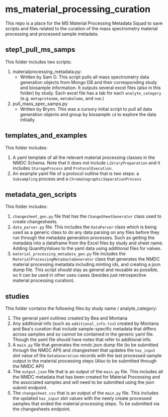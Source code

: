 # ms_material_processing_curation
This repo is a place for the MS Material Processing Metadata Squad to save scripts and files related to the curation of the mass spectrometry material processing and processed sample metadata.

## step1_pull_ms_samps
This folder includes two scripts:
1. materialprocessing_metadata.py:
   - Written by Sam O. This script pulls all mass spectrometry data generation objects from Mongo DB and their corresponding study and biosample information. It outputs several excel files (also in this folder) by study. Each excel file has a tab for each `analyte_category` (e.g. `metaproteome`, `metabolome`, and `nom`.)
2. pull_mass_spec_samps.py
   - Written by Brynn. This was a cursory initial script to pull all data generation objects and group by biosample `id` to explore the data intiially. 

## templates_and_examples
This folder includes:
1. A yaml template of all the relevant material processing classes in the NMDC Schema. Note that it does not include `LibraryPreparation` and it includes `StorageProcess` and `ProtocolExecution`. 
2. An example yaml file of a protocol outline that is two steps: a `Subsampling` process and a `ChromatographicSeparationProcess`

## metadata_gen_scripts
This folder includes:
1. `changesheet_gen.py` file that has the `ChangeSheetGenerator` class used to create changesheets.
2. `data_parser.py` file. This includes the `DataParser` class which is being used as a generic class to do any data parsing on any files before they run through the metadata generation processes. Such as getting the metadata into a dataframe from the Excel files by study and sheet name. Adding QuanittyValues to the yaml data using additional files for values.
3. `material_processing_metadata_gen.py` file includes the `MaterialProcessingMetadastaGenerator` class that generates the NMDC material processing metadata including minting ids, and creating a json dump file. This script should stay as general and reusable as possible, so it can be used in other uses cases (besides just retrospective material processing curation).

## studies
This folder contains the following files by study name / analyte_category:
1. The general yaml outlines created by Bea and Montana
2. Any additional info (such as `additional_info.tsv`) created by Montana and Bea's curation that include sample-specific metadata that differs across samples and so cannot be contained in the generic yaml file. Though the yaml file should have notes that refer to additional info.
3. A `main.py` file that generates the nmdc json dump file (to be submitted through the NMDC API) and changesheet that updates the `has_input` slot value of the `DataGeneration` records with the last processed sample output in the material processing steps (Also to be submitted through the NMDC API)
4. The `output.json` file that is an output of the `main.py` file. This includes all the NMDC metadata that has been created for Material Processing and the associated samples and will need to be submitted using the json submit endpoint.
5. The `changesheet.csv` that is an output of the `main.py` file. This includes the updated `has_input` slot values with the newly create processed samples that ended the material processing steps. To be submitted via the changesheets endpoint.

